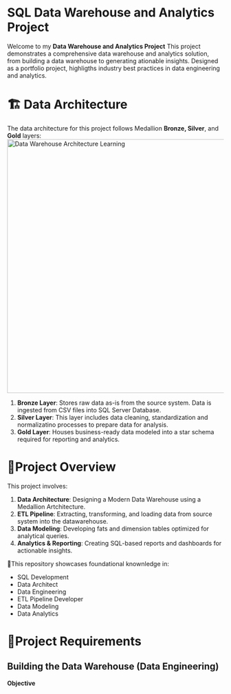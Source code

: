 # SQL Data Warehouse and Analytics Project

Welcome to my **Data Warehouse and Analytics Project**
This project demonstrates a comprehensive data warehouse and analytics solution, from building a data warehouse to generating ationable insights. Designed as a portfolio project, highligths industry best practices in data engineering and analytics.
# 🏗 Data Architecture
The data architecture for this project follows Medallion **Bronze, Silver**, and **Gold** layers:
<img width="761" height="591" alt="Data Warehouse Architecture Learning" src="https://github.com/user-attachments/assets/cfe666a2-2feb-47cc-8b7d-b72c192e73fa" />
1. **Bronze Layer**: Stores raw data as-is from the source system. Data is ingested from CSV files into SQL Server Database.
2. **Silver Layer**: This layer includes data cleaning, standardization and normalizatino processes to prepare data for analysis.
3. **Gold Layer**: Houses business-ready data modeled into a star schema required for reporting and analytics.
# 📝Project Overview
This project involves:
1. **Data Architecture**: Designing a Modern Data Warehouse using a Medallion Artchitecture.
2. **ETL Pipeline**: Extracting, transforming, and loading data from source system into the datawarehouse.
3. **Data Modeling**: Developing fats and dimension tables optimized for analytical queries.
4. **Analytics & Reporting**: Creating SQL-based reports and dashboards for actionable insights.

🎯This repository showcases foundational knownledge in:
+ SQL Development
+ Data Architect
+ Data Engineering
+ ETL Pipeline Developer
+ Data Modeling
+ Data Analytics

# 🚀Project Requirements
## Building the Data Warehouse (Data Engineering)
**Objective**
